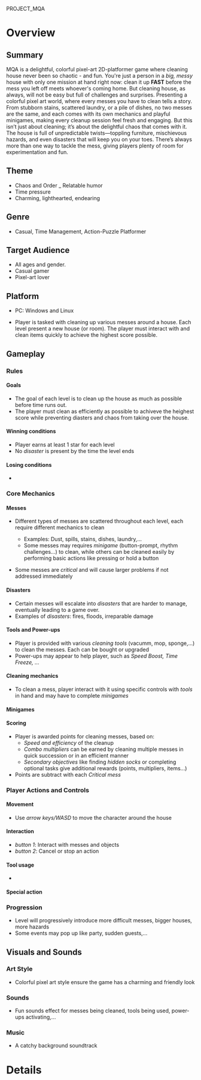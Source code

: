 PROJECT_MQA

# Overview

## Summary
MQA is a delightful, colorful pixel-art 2D-platformer game where cleaning house never been so chaotic - and fun. You're just a person in a *big, messy* house with only one mission at hand right now: clean it up **FAST** before the mess you left off meets whoever's coming home. But cleaning house, as always, will not be easy but full of challenges and surprises.
Presenting a colorful pixel art world, where every messes you have to clean tells a story. From stubborn stains, scattered laundry, or a pile of dishes, no two messes are the same, and each comes with its own mechanics and playful minigames, making every cleanup session feel fresh and engaging.
But this isn’t just about cleaning; it’s about the delightful chaos that comes with it. The house is full of unpredictable twists—toppling furniture, mischievous hazards, and even disasters that will keep you on your toes. There’s always more than one way to tackle the mess, giving players plenty of room for experimentation and fun.

## Theme
- Chaos and Order
_ Relatable humor
- Time pressure
- Charming, lighthearted, endearing

## Genre
- Casual, Time Management, Action-Puzzle Platformer

## Target Audience
- All ages and gender.
- Casual gamer
- Pixel-art lover

## Platform
- PC: Windows and Linux

- Player is tasked with cleaning up various messes around a house.
Each level present a new house (or room). The player must interact with and clean items quickly to achieve the highest score possible.

## Gameplay
### Rules
#### Goals
- The goal of each level is to clean up the house as much as possible before time runs out.
- The player must clean as efficiently as possible to achiveve the heighest score while preventing diasters and chaos from taking over the house.

#### Winning conditions
- Player earns at least 1 star for each level
- No *disaster* is present by the time the level ends
#### Losing conditions
- 

### Core Mechanics

#### Messes
- Different types of messes are scattered throughout each level, each require different mechanics to clean
    - Examples: Dust, spills, stains, dishes, laundry,...
    - Some messes may requires *minigame* (button-prompt, rhythm challenges...) to clean, while others can be cleaned easily by performing basic actions like pressing or hold a button

- Some messes are *critical* and will cause larger problems if not addressed immediately

#### Disasters
- Certain messes will escalate into *disasters* that are harder to manage, eventually leading to a game over.
- Examples of *disasters*: fires, floods, irreparable damage

#### Tools and Power-ups
- Player is provided with various *cleaning tools* (vacumm, mop, sponge,...) to clean the messes. Each can be bought or upgraded
- Power-ups may appear to help player, such as *Speed Boost, Time Freeze, ...*

#### Cleaning mechanics
- To clean a mess, player interact with it using specific controls with *tools* in hand and may have to complete *minigames*

#### Minigames
#### Scoring
- Player is awarded points for cleaning messes, based on:
    - *Speed and efficiency* of the cleanup
    - *Combo multipliers* can be earned by cleaning multiple messes in quick succession or in an efficient manner
    - *Secondary objectives* like finding *hidden socks* or completing optional tasks give additional rewards (points, multipliers, items...) 
- Points are subtract with each *Critical mess*

### Player Actions and Controls
#### Movement
- Use *arrow keys/WASD* to move the character around the house

#### Interaction
- *button 1*: Interact with messes and objects
- *button 2*: Cancel or stop an action 

#### Tool usage
- 

#### Special action


### Progression
- Level will progressively introduce more difficult messes, bigger houses, more hazards
- Some events may pop up like party, sudden guests,...

## Visuals and Sounds

### Art Style
- Colorful pixel art style ensure the game has a charming and friendly look

### Sounds
- Fun sounds effect for messes being cleaned, tools being used, power-ups activating,...

### Music
- A catchy background soundtrack




# Details

